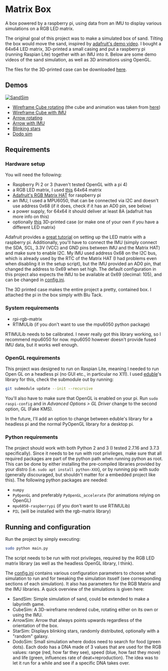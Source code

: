 # Matrix Box

A box powered by a raspberry pi, using data from an IMU to display various simulations on a RGB LED matrix.

The original goal of this project was to make a simulated box of sand. Tilting the box would move the sand, inspired by [adafruit's demo video](https://cdn-shop.adafruit.com/product-videos/1200x900/3649-06.mp4). I bought a 64x64 LED matrix, 3D-printed a small casing and put a raspberry pi (running Raspian Lite) together with an IMU into it. Below are some demo videos of the sand simulation, as well as 3D animations using OpenGL. 

The files for the 3D-printed case can be downloaded [here](https://www.thingiverse.com/thing:4248711).



## Demos

[![SandSim](https://giant.gfycat.com/FlamboyantShockedCleanerwrasse.gif)](https://gfycat.com/flamboyantshockedcleanerwrasse)

* [Wireframe Cube rotating](https://gfycat.com/gracefuldistantasiandamselfly) (the cube and animation was taken from [here](https://pythonprogramming.net/opengl-rotating-cube-example-pyopengl-tutorial/))
* [Wireframe Cube with IMU](https://gfycat.com/clumsyenlightenedboto)
* [Arrow rotating](https://gfycat.com/admirableadorableglobefish)
* [Arrow with IMU](https://gfycat.com/wildnaughtyfirebelliedtoad)
* [Blinking stars](https://gfycat.com/totalflippantaplomadofalcon)
* [Dodo sim](https://gfycat.com/secondforcefulbarnswallow)


## Requirements

### Hardware setup

You will need the following:

* Raspberry Pi 2 or 3 (haven't tested OpenGL with a pi 4)
* a RGB LED matrix, I used [this](https://www.aliexpress.com/item/32966322666.html) 64x64 matrix
* [Adafruit's RGB Matrix HAT](https://www.adafruit.com/product/2345) for raspberry pi
* an IMU, I used a MPU6050, that can be connected via I2C and doesn't use address 0x68 (if it does, check if it has an AD0 pin, see below)
* a power supply, for 64x64 it should deliver at least 8A (adafruit has more info on this)
* optionally [this](https://www.thingiverse.com/thing:4248711) 3D-printed case (or make one of your own if you have a different LED matrix)

Adafruit provides a [great tutorial](https://learn.adafruit.com/adafruit-rgb-matrix-plus-real-time-clock-hat-for-raspberry-pi) on setting up the LED matrix with a raspberry pi. Additionally, you'll have to connect the IMU (simply connect the SDA, SCL, 3.3V (VCC) and GND pins between IMU and the Matrix HAT) and make sure to enable I2C. My IMU used address 0x68 on the I2C bus, which is already used by the RTC of the Matrix HAT (I had problems even when disabling it in the setup script), but the IMU provided an AD0 pin, that changed the address to 0x69 when set high. The default configuration in this project also expects the IMU to be available at 0x69 (decimal: 105), and can be changed in [config.ini](config.ini).

The 3D printed case makes the entire project a pretty, contained box. I attached the pi in the box simply with Blu Tack.

### System requirements

- rpi-rgb-matrix
- RTIMULib (if you don't want to use the mpu6050 python package)

RTIMULib needs to be calibrated. I never really got this library working, so I recommend mpu6050 for now. mpu6050 however doesn't provide fused IMU data, but it works well enough.

### OpenGL requirements

This project was designed to run on Raspian Lite, meaning I needed to run Open GL on a headless pi (no GUI etc., in particular no X11). I used [eduble](https://github.com/eduble/gl)'s library for this, check the submodule out by running:
```bash
git submodule update --init --recursive
```

You'll also have to make sure that OpenGL is enabled on your pi. Run `sudo raspi-config` and in *Advanced Options > GL Driver* change to the second option, GL (Fake KMS).

In the future, I'll add an option to change between eduble's library for a headless pi and the normal PyOpenGL library for a desktop pi.

### Python requirements
The project should work with both Python 2 and 3 (I tested 2.7.16 and 3.7.3 specifically). Since it needs to be run with root privileges, make sure that all required packages are part of the python path when running python as root. This can be done by either installing the pre-compiled libraries provided by your distro (i.e. `sudo apt install python-XXX`), or by running pip with sudo (generally discouraged, but shouldn't matter for a embedded project like this). The following python packages are needed:

- `numpy`
- `PyOpenGL` and preferably `PyOpenGL_accelerate` (for animations relying on OpenGL)
- `mpu6050-raspberrypi` (if you don't want to use RTIMULib)
- `PIL` (will be installed with the rgb-matrix library)

## Running and configuration

Run the project by simply executing:
```bash
sudo python main.py
```
The script needs to be run with root privileges, required by the RGB LED matrix library (as well as the headless OpenGL library, I think).

The [config.ini](config.ini) contains various configuration parameters to choose what simulation to run and for tweaking the simulation itsself (see corresponding sections of each simulation). It also has parameters for the RGB Matrix and the IMU libraries. 
A quick overview of the simulations is given here:

- SandSim: Simple simulation of sand, could be extended to make a labyrinth game.
- CubeSim: A 3D-wireframe rendered cube, rotating either on its own or using the IMU.
- ArrowSim: Arrow that always points upwards regardless of the orientation of the box.
- StarSim: Displays blinking stars, randomly distributed, optionally with a "random" galaxy.
- DodoSim: Small simulation where dodos need to search for food (green dots). Each dodo has a DNA made of 3 values that are used for the RGB values: range (red, how far they see), speed (blue, how fast they move) and life (green, influences rate of deat+reproduction). The idea was to let it run for a while and see if a specific DNA takes over.
